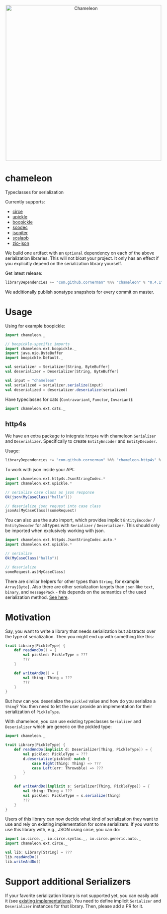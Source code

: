 <p align="center">
    <img src="https://user-images.githubusercontent.com/34600369/41201195-3fc423fe-6cab-11e8-9956-a300ab40e2e7.png" alt="Chameleon" width="500">
</p>

# chameleon

Typeclasses for serialization

Currently supports:
* [circe](https://github.com/circe/circe)
* [upickle](https://github.com/lihaoyi/upickle)
* [boopickle](https://github.com/suzaku-io/boopickle)
* [scodec](https://github.com/scodec/scodec)
* [jsoniter](https://github.com/plokhotnyuk/jsoniter-scala)
* [scalapb](https://github.com/scalapb/ScalaPB)
* [zio-json](https://github.com/zio/zio-json)

We build one artifact with an `Optional` dependency on each of the above serialization libraries.
This will not bloat your project. It only has an effect if you explicitly depend on the serialization library yourself.

Get latest release:
```scala
libraryDependencies += "com.github.cornerman" %%% "chameleon" % "0.4.1"
```

We additionally publish sonatype snapshots for every commit on master.

# Usage

Using for example boopickle:

```scala
import chameleon._

// boopickle-specific imports
import chameleon.ext.boopickle._
import java.nio.ByteBuffer
import boopickle.Default._

val serializer = Serializer[String, ByteBuffer]
val deserializer = Deserializer[String, ByteBuffer]

val input = "chameleon"
val serialized = serializer.serialize(input)
val deserialized = deserializer.deserialize(serialized)
```

Have typeclasses for cats (`Contravariant`, `Functor`, `Invariant`):
```scala
import chameleon.ext.cats._
```

## http4s

We have an extra package to integrate `http4s` with chameleon `Serializer` and `Deserializer`. Specifically to create `EntityEncoder` and `EntityDecoder`.

Usage:
```scala
libraryDependencies += "com.github.cornerman" %%% "chameleon-http4s" % "0.4.1"
```

To work with json inside your API:
```scala
import chameleon.ext.http4s.JsonStringCodec.*
import chameleon.ext.upickle.*

// serialize case class as json response
Ok(json(MyCaseClass("hallo")))

// deserialize json request into case class
jsonAs[MyCaseClass](someRequest)
```

You can also use the auto import, which provides implicit `EntityEncoder` / `EntityDecoder` for all types with `Serializer` / `Deserializer`. This should only be imported when exclusively working with json.
```scala
import chameleon.ext.http4s.JsonStringCodec.auto.*
import chameleon.ext.upickle.*

// serialize
Ok(MyCaseClass("hallo"))

// deserialize
someRequest.as[MyCaseClass]
```

There are similar helpers for other types than `String`, for example `Array[Byte]`. Also there are other serialization targets than `json` like `text`, `binary`, and `messagePack` - this depends on the semantics of the used serialization method. [See here](http4s/src/main/scala/chameleon/ext/http4s).

# Motivation

Say, you want to write a library that needs serialization but abstracts over the type of serialization. Then you might end up with something like this:

```scala
trait Library[PickleType] {
    def readAndDo() = {
        val pickled: PickleType = ???
        ???
    }

    def writeAndDo() = {
        val thing: Thing = ???
        ???
    }
}
```

But how can you deserialize the `pickled` value and how do you serialize a `thing`? You then need to let the user provide an implementation for their serialization of `PickleType`.

With chameleon, you can use existing typeclasses `Serializer` and `Deserializer` which are generic on the pickled type:

```scala
import chameleon._

trait Library[PickleType] {
    def readAndDo(implicit d: Deserializer[Thing, PickleType]) = {
        val pickled: PickleType = ???
        d.deserialize(pickled) match {
            case Right(thing: Thing) => ???
            case Left(err: Throwable) => ???
        }
    }

    def writeAndDo(implicit s: Serializer[Thing, PickleType]) = {
        val thing: Thing = ???
        val pickled: PickleType = s.serialize(thing)
        ???
    }
}
```

Users of this library can now decide what kind of serialization they want to use and rely on existing implementation for some serializers. If you want to use this library with, e.g., JSON using circe, you can do:
```scala
import io.circe._, io.circe.syntax._, io.circe.generic.auto._
import chameleon.ext.circe._

val lib: Library[String] = ???
lib.readAndDo()
lib.writeAndDo()
```

# Support additional Serializers

If your favorite serialization library is not supported yet, you can easily add it (see [existing implementations](https://github.com/cornerman/chameleon/tree/master/chameleon/src/main/scala/ext)). You need to define implicit `Serializer` and `Deserializer` instances for that library. Then, please add a PR for it.
